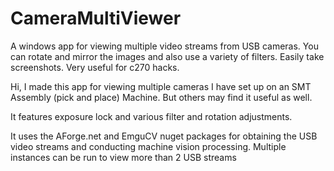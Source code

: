 # CameraMultiViewer
A windows app for viewing multiple video streams from USB cameras. You can rotate and mirror the images and also use a variety of filters. Easily take screenshots. Very useful for c270 hacks.

Hi, I made this app for viewing multiple cameras I have set up on an SMT Assembly (pick and place) Machine. But others may find it useful as well.

It features exposure lock and various filter and rotation adjustments.

It uses the AForge.net and EmguCV nuget packages for obtaining the USB video streams and conducting machine vision processing. Multiple instances can be run to view more than 2 USB streams
